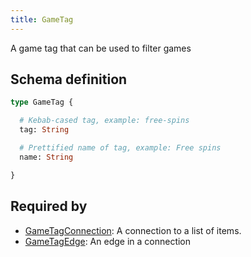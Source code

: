 ```yaml
---
title: GameTag
---
```


A game tag that can be used to filter games

## Schema definition
```graphql
type GameTag {

  # Kebab-cased tag, example: free-spins
  tag: String

  # Prettified name of tag, example: Free spins
  name: String

}
```

## Required by
* [GameTagConnection](graphql/schema/gametagconnection.md): A connection to a list of items.
* [GameTagEdge](graphql/schema/gametagedge.md): An edge in a connection
